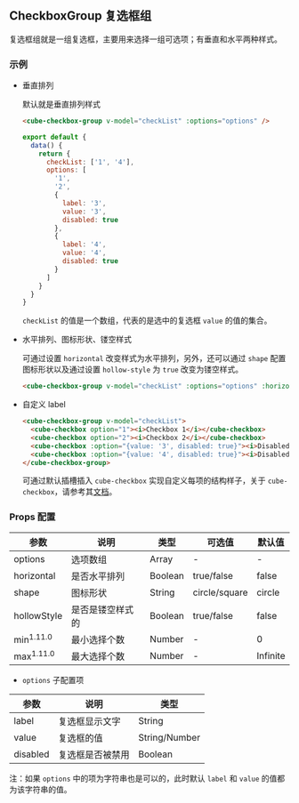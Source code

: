 ## CheckboxGroup 复选框组

复选框组就是一组复选框，主要用来选择一组可选项；有垂直和水平两种样式。

### 示例

- 垂直排列

  默认就是垂直排列样式
  ```html
  <cube-checkbox-group v-model="checkList" :options="options" />
  ```
  ```js
  export default {
    data() {
      return {
        checkList: ['1', '4'],
        options: [
          '1',
          '2',
          {
            label: '3',
            value: '3',
            disabled: true
          },
          {
            label: '4',
            value: '4',
            disabled: true
          }
        ]
      }
    }
  }
  ```
  `checkList` 的值是一个数组，代表的是选中的复选框 `value` 的值的集合。

- 水平排列、图标形状、镂空样式

  可通过设置 `horizontal` 改变样式为水平排列，另外，还可以通过 `shape` 配置图标形状以及通过设置 `hollow-style` 为 `true` 改变为镂空样式。

  ```html
  <cube-checkbox-group v-model="checkList" :options="options" :horizontal="true" shape="square" :hollow-style="true" />
  ```

- 自定义 label

  ```html
  <cube-checkbox-group v-model="checkList">
    <cube-checkbox option="1"><i>Checkbox 1</i></cube-checkbox>
    <cube-checkbox option="2"><i>Checkbox 2</i></cube-checkbox>
    <cube-checkbox :option="{value: '3', disabled: true}"><i>Disabled Checkbox</i></cube-checkbox>
    <cube-checkbox :option="{value: '4', disabled: true}"><i>Disabled & Checked Checkbox</i></cube-checkbox>
  </cube-checkbox-group>
  ```

  可通过默认插槽插入 `cube-checkbox` 实现自定义每项的结构样子，关于 `cube-checkbox`，请参考其[文档](#/zh-CN/docs/checkbox)。

### Props 配置

| 参数 | 说明 | 类型 | 可选值 | 默认值 |
| - | - | - | - | - |
| options | 选项数组 | Array | - | - |
| horizontal | 是否水平排列 | Boolean | true/false | false |
| shape | 图标形状 | String | circle/square | circle |
| hollowStyle | 是否是镂空样式的 | Boolean | true/false | false |
| min<sup>1.11.0</sup> | 最小选择个数 | Number | - | 0 |
| max<sup>1.11.0</sup> | 最大选择个数 | Number | - | Infinite |

* `options` 子配置项

| 参数 | 说明 | 类型 |
| - | - | - |
| label | 复选框显示文字 | String |
| value | 复选框的值 | String/Number |
| disabled | 复选框是否被禁用 | Boolean |

注：如果 `options` 中的项为字符串也是可以的，此时默认 `label` 和 `value` 的值都为该字符串的值。
